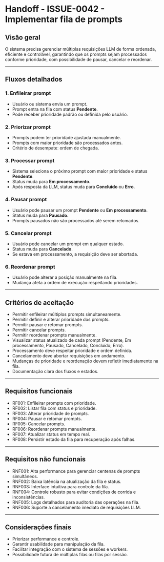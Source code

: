 # Handoff - ISSUE-0042 - Implementar fila de prompts

## Visão geral
O sistema precisa gerenciar múltiplas requisições LLM de forma ordenada, eficiente e controlável, garantindo que os prompts sejam processados conforme prioridade, com possibilidade de pausar, cancelar e reordenar.

---

## Fluxos detalhados

### 1. Enfileirar prompt
- Usuário ou sistema envia um prompt.
- Prompt entra na fila com status **Pendente**.
- Pode receber prioridade padrão ou definida pelo usuário.

### 2. Priorizar prompt
- Prompts podem ter prioridade ajustada manualmente.
- Prompts com maior prioridade são processados antes.
- Critério de desempate: ordem de chegada.

### 3. Processar prompt
- Sistema seleciona o próximo prompt com maior prioridade e status **Pendente**.
- Status muda para **Em processamento**.
- Após resposta da LLM, status muda para **Concluído** ou **Erro**.

### 4. Pausar prompt
- Usuário pode pausar um prompt **Pendente** ou **Em processamento**.
- Status muda para **Pausado**.
- Prompts pausados não são processados até serem retomados.

### 5. Cancelar prompt
- Usuário pode cancelar um prompt em qualquer estado.
- Status muda para **Cancelado**.
- Se estava em processamento, a requisição deve ser abortada.

### 6. Reordenar prompt
- Usuário pode alterar a posição manualmente na fila.
- Mudança afeta a ordem de execução respeitando prioridades.

---

## Critérios de aceitação

- Permitir enfileirar múltiplos prompts simultaneamente.
- Permitir definir e alterar prioridade dos prompts.
- Permitir pausar e retomar prompts.
- Permitir cancelar prompts.
- Permitir reordenar prompts manualmente.
- Visualizar status atualizado de cada prompt (Pendente, Em processamento, Pausado, Cancelado, Concluído, Erro).
- Processamento deve respeitar prioridade e ordem definida.
- Cancelamento deve abortar requisições em andamento.
- Mudanças de prioridade e reordenação devem refletir imediatamente na fila.
- Documentação clara dos fluxos e estados.

---

## Requisitos funcionais

- RF001: Enfileirar prompts com prioridade.
- RF002: Listar fila com status e prioridade.
- RF003: Alterar prioridade de prompts.
- RF004: Pausar e retomar prompts.
- RF005: Cancelar prompts.
- RF006: Reordenar prompts manualmente.
- RF007: Atualizar status em tempo real.
- RF008: Persistir estado da fila para recuperação após falhas.

---

## Requisitos não funcionais

- RNF001: Alta performance para gerenciar centenas de prompts simultâneos.
- RNF002: Baixa latência na atualização da fila e status.
- RNF003: Interface intuitiva para controle da fila.
- RNF004: Controle robusto para evitar condições de corrida e inconsistências.
- RNF005: Logs detalhados para auditoria das operações na fila.
- RNF006: Suporte a cancelamento imediato de requisições LLM.

---

## Considerações finais

- Priorizar performance e controle.
- Garantir usabilidade para manipulação da fila.
- Facilitar integração com o sistema de sessões e workers.
- Possibilidade futura de múltiplas filas ou filas por sessão.